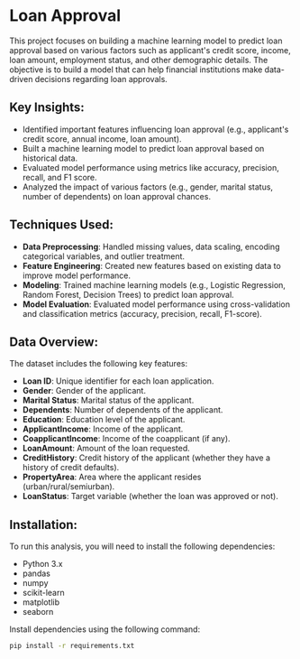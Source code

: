 # Loan Approval 

This project focuses on building a machine learning model to predict loan approval based on various factors such as applicant's credit score, income, loan amount, employment status, and other demographic details. The objective is to build a model that can help financial institutions make data-driven decisions regarding loan approvals.

## Key Insights:
- Identified important features influencing loan approval (e.g., applicant's credit score, annual income, loan amount).
- Built a machine learning model to predict loan approval based on historical data.
- Evaluated model performance using metrics like accuracy, precision, recall, and F1 score.
- Analyzed the impact of various factors (e.g., gender, marital status, number of dependents) on loan approval chances.

## Techniques Used:
- **Data Preprocessing**: Handled missing values, data scaling, encoding categorical variables, and outlier treatment.
- **Feature Engineering**: Created new features based on existing data to improve model performance.
- **Modeling**: Trained machine learning models (e.g., Logistic Regression, Random Forest, Decision Trees) to predict loan approval.
- **Model Evaluation**: Evaluated model performance using cross-validation and classification metrics (accuracy, precision, recall, F1-score).

## Data Overview:
The dataset includes the following key features:
- **Loan ID**: Unique identifier for each loan application.
- **Gender**: Gender of the applicant.
- **Marital Status**: Marital status of the applicant.
- **Dependents**: Number of dependents of the applicant.
- **Education**: Education level of the applicant.
- **ApplicantIncome**: Income of the applicant.
- **CoapplicantIncome**: Income of the coapplicant (if any).
- **LoanAmount**: Amount of the loan requested.
- **CreditHistory**: Credit history of the applicant (whether they have a history of credit defaults).
- **PropertyArea**: Area where the applicant resides (urban/rural/semiurban).
- **LoanStatus**: Target variable (whether the loan was approved or not).

## Installation:
To run this analysis, you will need to install the following dependencies:
- Python 3.x
- pandas
- numpy
- scikit-learn
- matplotlib
- seaborn

Install dependencies using the following command:
```bash
pip install -r requirements.txt
